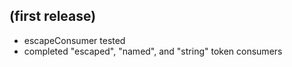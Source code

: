 ##  (first release)
 - escapeConsumer tested 
 - completed "escaped", "named", and "string" token consumers